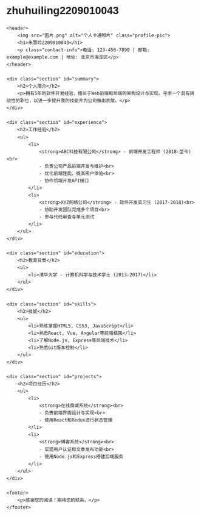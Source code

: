 # zhuhuiling2209010043
<!DOCTYPE html>
<html lang="zh-CN">
<head>
    <meta charset="UTF-8">
    <meta name="viewport" content="width=device-width, initial-scale=1.0">
    <title>求职简历</title>
    <style>
        body {
            font-family: Arial, sans-serif;
            margin: 20px;
            line-height: 1.6;
        }
        header {
            text-align: center;
            margin-bottom: 20px;
        }
        h1 {
            margin: 0;
        }
        .contact-info {
            margin-bottom: 20px;
            text-align: center;
        }
        .profile-pic {
            width: 170px;
            height: 165x;
            border-radius: 10%;
            object-fit: cover;
            margin: 0 auto 20px;
        }
        .section {
            margin-bottom: 20px;
        }
        .section h2 {
            background-color: #f4f4f4;
            padding: 10px;
            border-left: 5px solid #333;
        }
        .section ul {
            list-style-type: none;
            padding: 0;
        }
        .section ul li {
            margin-bottom: 10px;
        }
        footer {
            text-align: center;
            color: #777;
            margin-top: 20px;
        }
    </style>
</head>
<body>

    <header>
        <img src="图片.png" alt="个人卡通照片" class="profile-pic">
        <h1>朱慧玲2209010043</h1>
        <p class="contact-info">电话: 123-456-7890 | 邮箱: example@example.com | 地址: 北京市海淀区</p>
    </header>

    <div class="section" id="summary">
        <h2>个人简介</h2>
        <p>拥有5年的软件开发经验，擅长于Web前端和后端的架构设计与实现。寻求一个具有挑战性的职位，以进一步提升我的技能并为公司做出贡献。</p>
    </div>

    <div class="section" id="experience">
        <h2>工作经验</h2>
        <ul>
            <li>
                <strong>ABC科技有限公司</strong> - 前端开发工程师 (2018-至今)<br>
                - 负责公司产品前端开发与维护<br>
                - 优化前端性能，提高用户体验<br>
                - 协作后端开发API接口
            </li>
            <li>
                <strong>XYZ网络公司</strong> - 软件开发实习生 (2017-2018)<br>
                - 协助开发团队完成多个项目<br>
                - 参与代码审查与单元测试
            </li>
        </ul>
    </div>

    <div class="section" id="education">
        <h2>教育背景</h2>
        <ul>
            <li>清华大学 - 计算机科学与技术学士 (2013-2017)</li>
        </ul>
    </div>

    <div class="section" id="skills">
        <h2>技能</h2>
        <ul>
            <li>熟练掌握HTML5, CSS3, JavaScript</li>
            <li>熟悉React, Vue, Angular等前端框架</li>
            <li>了解Node.js, Express等后端技术</li>
            <li>熟悉Git版本控制</li>
        </ul>
    </div>

    <div class="section" id="projects">
        <h2>项目经历</h2>
        <ul>
            <li>
                <strong>在线商城系统</strong><br>
                - 负责前端界面设计与实现<br>
                - 使用React和Redux进行状态管理
            </li>
            <li>
                <strong>博客系统</strong><br>
                - 实现用户认证和文章发布功能<br>
                - 使用Node.js和Express搭建后端服务
            </li>
        </ul>
    </div>

    <footer>
        <p>感谢您的阅读！期待您的联系。</p>
    </footer>

</body>
</html>
